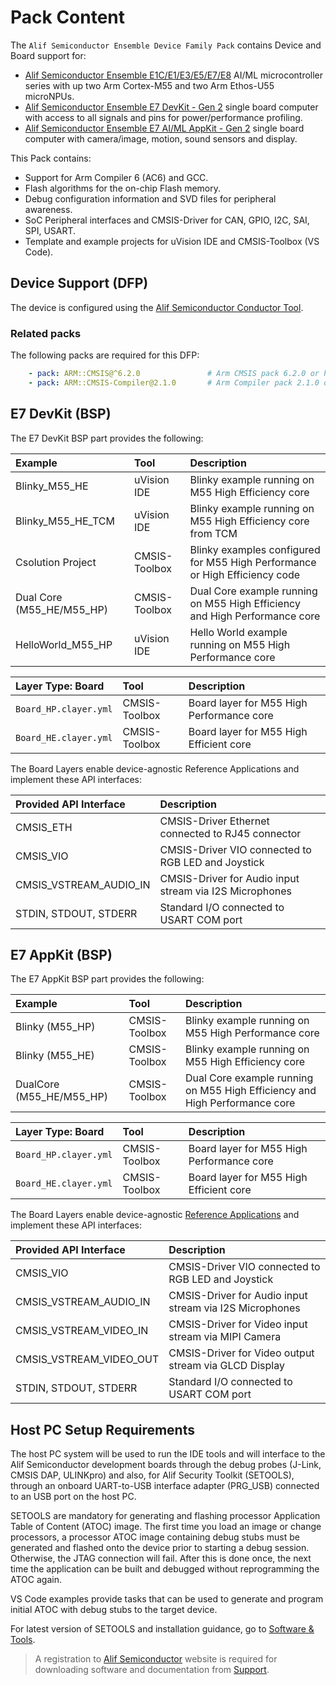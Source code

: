 # Pack Content

The `Alif Semiconductor Ensemble Device Family Pack` contains Device and Board support for:

- [Alif Semiconductor Ensemble E1C/E1/E3/E5/E7/E8](https://alifsemi.com/products/ensemble/) AI/ML microcontroller series with up two Arm Cortex-M55 and two Arm Ethos-U55 microNPUs.
- [Alif Semiconductor Ensemble E7 DevKit - Gen 2](https://alifsemi.com/support/kits/ensemble-devkit/) single board computer with access to all signals and pins for power/performance profiling.
- [Alif Semiconductor Ensemble E7 AI/ML AppKit - Gen 2](https://alifsemi.com/support/kits/ai-ml-appkit/) single board computer with camera/image, motion, sound sensors and display.

This Pack contains:

- Support for Arm Compiler 6 (AC6) and GCC.
- Flash algorithms for the on-chip Flash memory.
- Debug configuration information and SVD files for peripheral awareness.
- SoC Peripheral interfaces and CMSIS-Driver for CAN, GPIO, I2C, SAI, SPI, USART.
- Template and example projects for uVision IDE and CMSIS-Toolbox (VS Code).

## Device Support (DFP)

The device is configured using the [Alif Semiconductor Conductor Tool](https://alifsemi.com/whitepaper/alif-semiconductors-conductor-tool/).

### Related packs

The following packs are required for this DFP:

```yml
    - pack: ARM::CMSIS@^6.2.0               # Arm CMSIS pack 6.2.0 or higher
    - pack: ARM::CMSIS-Compiler@2.1.0       # Arm Compiler pack 2.1.0 or higher (for STDIN/OUT)
```

## E7 DevKit (BSP)

The E7 DevKit BSP part provides the following:

Example                  | Tool           | Description
:------------------------|:---------------|:--------------------------
Blinky_M55_HE            | uVision IDE    | Blinky example running on M55 High Efficiency core
Blinky_M55_HE_TCM        | uVision IDE    | Blinky example running on M55 High Efficiency core from TCM
Csolution Project        | CMSIS-Toolbox  | Blinky examples configured for M55 High Performance or High Efficiency code
Dual Core (M55_HE/M55_HP)| CMSIS-Toolbox  | Dual Core example running on M55 High Efficiency and High Performance core
HelloWorld_M55_HP        | uVision IDE    | Hello World example running on M55 High Performance core

Layer Type: Board       | Tool           | Description
:-----------------------|:---------------|:--------------------------
`Board_HP.clayer.yml`   | CMSIS-Toolbox  | Board layer for M55 High Performance core
`Board_HE.clayer.yml`   | CMSIS-Toolbox  | Board layer for M55 High Efficient core

The Board Layers enable device-agnostic Reference Applications and implement these API interfaces:

Provided API Interface    | Description
:-------------------------|:------------------------------------------------------------------------------
 CMSIS_ETH                | CMSIS-Driver Ethernet connected to RJ45 connector
 CMSIS_VIO                | CMSIS-Driver VIO connected to RGB LED and Joystick
 CMSIS_VSTREAM_AUDIO_IN   | CMSIS-Driver for Audio input stream via I2S Microphones
 STDIN, STDOUT, STDERR    | Standard I/O connected to USART COM port

## E7 AppKit (BSP)

The E7 AppKit BSP part provides the following:

Example                 | Tool           | Description
:-----------------------|:---------------|:--------------------------
Blinky (M55_HP)         | CMSIS-Toolbox  | Blinky example running on M55 High Performance core
Blinky (M55_HE)         | CMSIS-Toolbox  | Blinky example running on M55 High Efficiency core
DualCore (M55_HE/M55_HP)| CMSIS-Toolbox  | Dual Core example running on M55 High Efficiency and High Performance core

Layer Type: Board       | Tool           | Description
:-----------------------|:---------------|:--------------------------
`Board_HP.clayer.yml`   | CMSIS-Toolbox  | Board layer for M55 High Performance core
`Board_HE.clayer.yml`   | CMSIS-Toolbox  | Board layer for M55 High Efficient core

The Board Layers enable device-agnostic [Reference Applications](https://open-cmsis-pack.github.io/cmsis-toolbox/ReferenceApplications/) and implement these API interfaces:

Provided API Interface    | Description
:-------------------------|:------------------------------------------------------------------------------
 CMSIS_VIO                | CMSIS-Driver VIO connected to RGB LED and Joystick
 CMSIS_VSTREAM_AUDIO_IN   | CMSIS-Driver for Audio input stream via I2S Microphones
 CMSIS_VSTREAM_VIDEO_IN   | CMSIS-Driver for Video input stream via MIPI Camera
 CMSIS_VSTREAM_VIDEO_OUT  | CMSIS-Driver for Video output stream via GLCD Display
 STDIN, STDOUT, STDERR    | Standard I/O connected to USART COM port

## Host PC Setup Requirements

The host PC system will be used to run the IDE tools and will interface to the Alif Semiconductor development boards through
the debug probes (J-Link, CMSIS DAP, ULINKpro) and also, for Alif Security Toolkit (SETOOLS), through an onboard UART-to-USB
interface adapter (PRG_USB) connected to an USB port on the host PC.

SETOOLS are mandatory for generating and flashing processor Application Table of Content (ATOC) image. The first time you load
an image or change processors, a processor ATOC image containing debug stubs must be generated and flashed onto the device prior
to starting a debug session. Otherwise, the JTAG connection will fail. After this is done once, the next time the application
can be built and debugged without reprogramming the ATOC again.

VS Code examples provide tasks that can be used to generate and program initial ATOC with debug stubs to the target device.

For latest version of SETOOLS and installation guidance, go to [Software & Tools](https://alifsemi.com/support/software-tools/ensemble/).

> A registration to [Alif Semiconductor](https://alifsemi.com/) website is required for downloading software and documentation from
> [Support](https://alifsemi.com/support/).

<!-- Todo: Additional usage information.
## Usage
-->

<!-- Todo: Useful links with documentation/help/forums.
## Links
- [Product page]()
- [GitHub Repo]()
- [Support]() 
- [User forum]()
 -->
